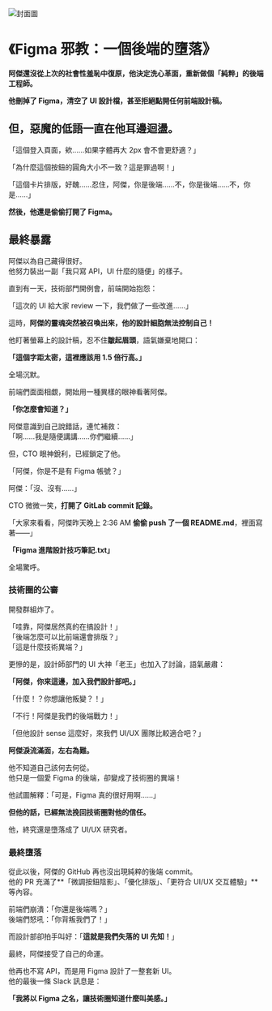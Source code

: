 ![封面圖](/images/f002.png)

# 《Figma 邪教：一個後端的墮落》

**阿傑還沒從上次的社會性羞恥中復原，他決定洗心革面，重新做個「純粹」的後端工程師。**  

**他刪掉了 Figma，清空了 UI 設計檔，甚至拒絕點開任何前端設計稿。**  

## **但，惡魔的低語一直在他耳邊迴盪。**  

「這個登入頁面，欸……如果字體再大 2px 會不會更舒適？」  

「為什麼這個按鈕的圓角大小不一致？這是罪過啊！」  

「這個卡片排版，好醜……忍住，阿傑，你是後端……不，你是後端……不，你是……」  

**然後，他還是偷偷打開了 Figma。**  



## **最終暴露**

阿傑以為自己藏得很好。  
他努力裝出一副「我只寫 API，UI 什麼的隨便」的樣子。  

直到有一天，技術部門開例會，前端開始抱怨：  

「這次的 UI 給大家 review 一下，我們做了一些改進……」  

這時，**阿傑的靈魂突然被召喚出來，他的設計細胞無法控制自己！**  

他盯著螢幕上的設計稿，忍不住**皺起眉頭**，語氣嫌棄地開口：  

**「這個字距太密，這裡應該用 1.5 倍行高。」**  

全場沉默。  

前端們面面相覷，開始用一種異樣的眼神看著阿傑。  

**「你怎麼會知道？」**  

阿傑意識到自己說錯話，連忙補救：  
「啊……我是隨便講講……你們繼續……」  

但，CTO 眼神銳利，已經鎖定了他。  

「阿傑，你是不是有 Figma 帳號？」  

阿傑：「沒、沒有……」  

CTO 微微一笑，**打開了 GitLab commit 記錄。**  

「大家來看看，阿傑昨天晚上 2:36 AM **偷偷 push 了一個 README.md**，裡面寫著——」  

**「Figma 進階設計技巧筆記.txt」**  

全場驚呼。  



### **技術圈的公審**

開發群組炸了。  

「哇靠，阿傑居然真的在搞設計！」  
「後端怎麼可以比前端還會排版？」  
「這是什麼技術異端？」  

更慘的是，設計師部門的 UI 大神「老王」也加入了討論，語氣嚴肅：  

**「阿傑，你來這邊，加入我們設計部吧。」**  

「什麼！？你想讓他叛變？！」  

「不行！阿傑是我們的後端戰力！」  

「但他設計 sense 這麼好，來我們 UI/UX 團隊比較適合吧？」  

**阿傑淚流滿面，左右為難。**  

他不知道自己該何去何從。  
他只是一個愛 Figma 的後端，卻變成了技術圈的異端！  

他試圖解釋：「可是，Figma 真的很好用啊……」  

**但他的話，已經無法挽回技術圈對他的信任。**  

他，終究還是墮落成了 UI/UX 研究者。  



### **最終墮落**

從此以後，阿傑的 GitHub 再也沒出現純粹的後端 commit。  
他的 PR 充滿了**「微調按鈕陰影」、「優化排版」、「更符合 UI/UX 交互體驗」**等內容。  

前端們崩潰：「你還是後端嗎？」  
後端們怒吼：「你背叛我們了！」  

而設計部卻拍手叫好：「**這就是我們失落的 UI 先知！**」  

最終，阿傑接受了自己的命運。  

他再也不寫 API，而是用 Figma 設計了一整套新 UI。  
他的最後一條 Slack 訊息是：  

**「我將以 Figma 之名，讓技術圈知道什麼叫美感。」**  
